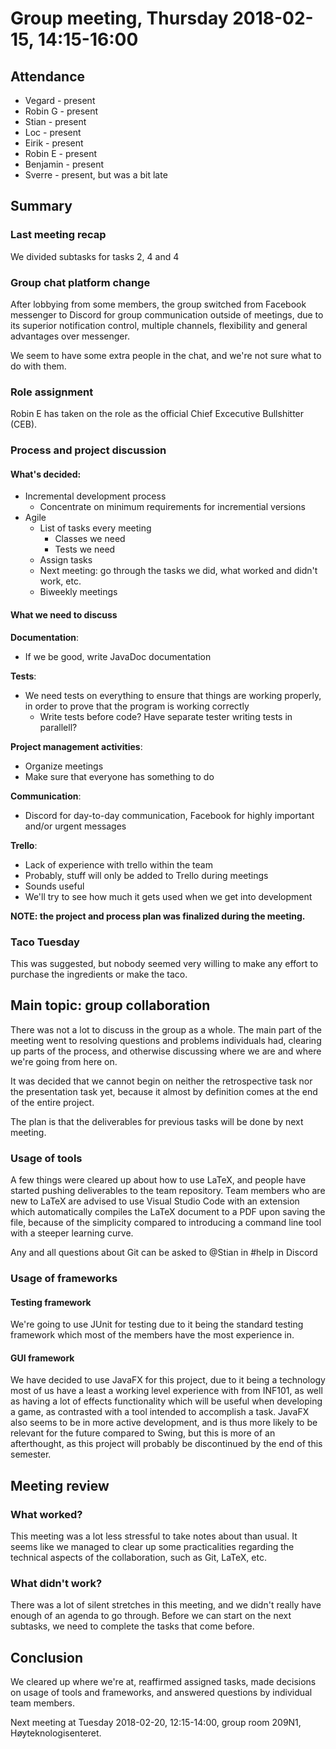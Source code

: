 # Group meeting, Thursday 2018-02-15, 14:15-16:00

## Attendance

* Vegard   - present
* Robin G  - present
* Stian    - present
* Loc      - present
* Eirik    - present
* Robin E  - present
* Benjamin - present
* Sverre   - present, but was a bit late

## Summary

### Last meeting recap

We divided subtasks for tasks 2, 4 and 4

### Group chat platform change

After lobbying from some members, the group switched from Facebook messenger to Discord for group communication outside of meetings, due to its superior notification control, multiple channels, flexibility and general advantages over messenger.

We seem to have some extra people in the chat, and we're not sure what to do with them.

### Role assignment

Robin E has taken on the role as the official Chief Excecutive Bullshitter (CEB).

### Process and project discussion

#### What's decided:

* Incremental development process
  * Concentrate on minimum requirements for incremential versions
* Agile
  * List of tasks every meeting
    * Classes we need
    * Tests we need
  * Assign tasks
  * Next meeting: go through the tasks we did, what worked and didn't work, etc.
  * Biweekly meetings

#### What we need to discuss

**Documentation**:
* If we be good, write JavaDoc documentation

**Tests**:
* We need tests on everything to ensure that things are working properly, in order to prove that the program is working correctly
  * Write tests before code? Have separate tester writing tests in parallell?

**Project management activities**:
* Organize meetings
* Make sure that everyone has something to do

**Communication**:
* Discord for day-to-day communication, Facebook for highly important and/or urgent messages

**Trello**:
* Lack of experience with trello within the team
* Probably, stuff will only be added to Trello during meetings
* Sounds useful
* We'll try to see how much it gets used when we get into development

**NOTE: the project and process plan was finalized during the meeting.**

### Taco Tuesday

This was suggested, but nobody seemed very willing to make any effort to purchase the ingredients or make the taco.

## Main topic: group collaboration

There was not a lot to discuss in the group as a whole. The main part of the meeting went to resolving questions and problems individuals had, clearing up parts of the process, and otherwise discussing where we are and where we're going from here on.

It was decided that we cannot begin on neither the retrospective task nor the presentation task yet, because it almost by definition comes at the end of the entire project.

The plan is that the deliverables for previous tasks will be done by next meeting.

### Usage of tools

A few things were cleared up about how to use LaTeX, and people have started pushing deliverables to the team repository. Team members who are new to LaTeX are advised to use Visual Studio Code with an extension which automatically compiles the LaTeX document to a PDF upon saving the file, because of the simplicity compared to introducing a command line tool with a steeper learning curve.

Any and all questions about Git can be asked to @Stian in #help in Discord

### Usage of frameworks

#### Testing framework

We're going to use JUnit for testing due to it being the standard testing framework which most of the members have the most experience in.

#### GUI framework

We have decided to use JavaFX for this project, due to it being a technology most of us have a  least a working level experience with from INF101, as well as having a lot of effects functionality which will be useful when developing a game, as contrasted with a tool intended to accomplish a task. JavaFX also seems to be in more active development, and is thus more likely to be relevant for the future compared to Swing, but this is more of an afterthought, as this project will probably be discontinued by the end of this semester.

## Meeting review

### What worked?

This meeting was a lot less stressful to take notes about than usual. It seems like we managed to clear up some practicalities regarding the technical aspects of the collaboration, such as Git, LaTeX, etc.

### What didn't work?

There was a lot of silent stretches in this meeting, and we didn't really have enough of an agenda to go through. Before we can start on the next subtasks, we need to complete the tasks that come before.

## Conclusion

We cleared up where we're at, reaffirmed assigned tasks, made decisions on usage of tools and frameworks, and answered questions by individual team members.

Next meeting at Tuesday 2018-02-20, 12:15-14:00, group room 209N1, Høyteknologisenteret.
